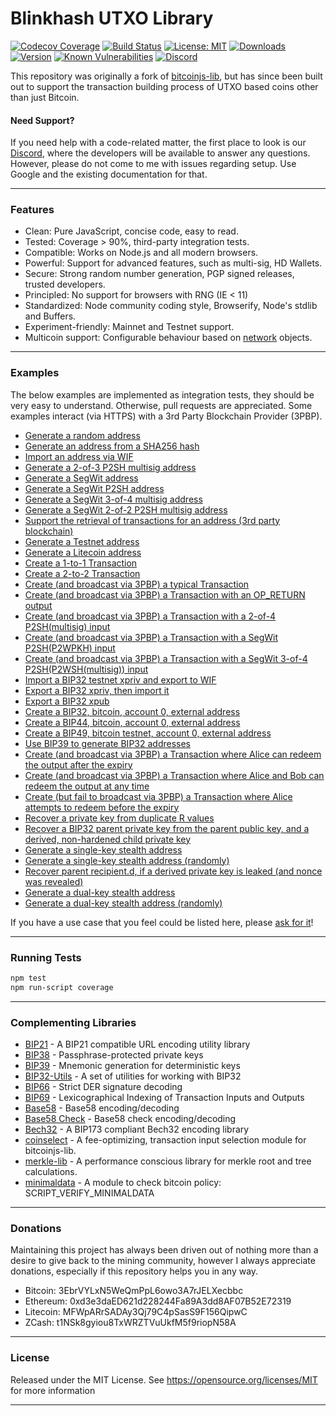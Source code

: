 # Blinkhash UTXO Library

[![Codecov Coverage](https://img.shields.io/codecov/c/github/blinkhash/blinkhash-utxo-lib.svg?style=flat-square)](https://codecov.io/gh/blinkhash/blinkhash-utxo-lib/)
[![Build Status](https://travis-ci.com/blinkhash/blinkhash-utxo-lib.svg?branch=master)](https://travis-ci.com/blinkhash/blinkhash-utxo-lib)
[![License: MIT](https://img.shields.io/badge/License-GPL%20v2-blue.svg)](https://opensource.org/licenses/MIT)
[![Downloads](https://img.shields.io/npm/dm/blinkhash-utxo-lib.svg)](https://www.npmjs.com/package/blinkhash-utxo-lib)
[![Version](https://img.shields.io/npm/v/blinkhash-utxo-lib.svg)](https://www.npmjs.com/package/blinkhash-utxo-lib)
[![Known Vulnerabilities](https://snyk.io/test/npm/blinkhash-utxo-lib/badge.svg)](https://snyk.io/test/npm/blinkhash-utxo-lib)
[![Discord](https://img.shields.io/discord/738590795384356904)](https://discord.gg/8xtHZFKJQY)

This repository was originally a fork of [bitcoinjs-lib](https://github.com/BitGo/bitcoinjs-lib), but has since been built out to support the transaction building process of UTXO based coins other than just Bitcoin.

#### Need Support?

If you need help with a code-related matter, the first place to look is our [Discord](https://discord.gg/8xtHZFKJQY), where the developers will be available to answer any questions. However, please do not come to me with issues regarding setup. Use Google and the existing documentation for that.

---

### Features

- Clean: Pure JavaScript, concise code, easy to read.
- Tested: Coverage > 90%, third-party integration tests.
- Compatible: Works on Node.js and all modern browsers.
- Powerful: Support for advanced features, such as multi-sig, HD Wallets.
- Secure: Strong random number generation, PGP signed releases, trusted developers.
- Principled: No support for browsers with RNG (IE < 11)
- Standardized: Node community coding style, Browserify, Node's stdlib and Buffers.
- Experiment-friendly: Mainnet and Testnet support.
- Multicoin support: Configurable behaviour based on [network](https://github.com/blinkhash/blinkhash-utxo-lib/blob/master/src/networks.js) objects.

---

### Examples

The below examples are implemented as integration tests, they should be very easy to understand. Otherwise, pull requests are appreciated. Some examples interact (via HTTPS) with a 3rd Party Blockchain Provider (3PBP).

- [Generate a random address](https://github.com/blinkhash/blinkhash-utxo-lib/blob/master/test/integration/addresses.js#L12)
- [Generate an address from a SHA256 hash](https://github.com/blinkhash/blinkhash-utxo-lib/blob/master/test/integration/addresses.js#L19)
- [Import an address via WIF](https://github.com/blinkhash/blinkhash-utxo-lib/blob/master/test/integration/addresses.js#L29)
- [Generate a 2-of-3 P2SH multisig address](https://github.com/blinkhash/blinkhash-utxo-lib/blob/master/test/integration/addresses.js#L36)
- [Generate a SegWit address](https://github.com/blinkhash/blinkhash-utxo-lib/blob/master/test/integration/addresses.js#L50)
- [Generate a SegWit P2SH address](https://github.com/blinkhash/blinkhash-utxo-lib/blob/master/test/integration/addresses.js#L60)
- [Generate a SegWit 3-of-4 multisig address](https://github.com/blinkhash/blinkhash-utxo-lib/blob/master/test/integration/addresses.js#L71)
- [Generate a SegWit 2-of-2 P2SH multisig address](https://github.com/blinkhash/blinkhash-utxo-lib/blob/master/test/integration/addresses.js#L86)
- [Support the retrieval of transactions for an address (3rd party blockchain)](https://github.com/blinkhash/blinkhash-utxo-lib/blob/master/test/integration/addresses.js#L100)
- [Generate a Testnet address](https://github.com/blinkhash/blinkhash-utxo-lib/blob/master/test/integration/addresses.js#L121)
- [Generate a Litecoin address](https://github.com/blinkhash/blinkhash-utxo-lib/blob/master/test/integration/addresses.js#L131)
- [Create a 1-to-1 Transaction](https://github.com/blinkhash/blinkhash-utxo-lib/blob/master/test/integration/transactions.js#L14)
- [Create a 2-to-2 Transaction](https://github.com/blinkhash/blinkhash-utxo-lib/blob/master/test/integration/transactions.js#L28)
- [Create (and broadcast via 3PBP) a typical Transaction](https://github.com/blinkhash/blinkhash-utxo-lib/blob/master/test/integration/transactions.js#L46)
- [Create (and broadcast via 3PBP) a Transaction with an OP\_RETURN output](https://github.com/blinkhash/blinkhash-utxo-lib/blob/master/test/integration/transactions.js#L88)
- [Create (and broadcast via 3PBP) a Transaction with a 2-of-4 P2SH(multisig) input](https://github.com/blinkhash/blinkhash-utxo-lib/blob/master/test/integration/transactions.js#L115)
- [Create (and broadcast via 3PBP) a Transaction with a SegWit P2SH(P2WPKH) input](https://github.com/blinkhash/blinkhash-utxo-lib/blob/master/test/integration/transactions.js#L151)
- [Create (and broadcast via 3PBP) a Transaction with a SegWit 3-of-4 P2SH(P2WSH(multisig)) input](https://github.com/blinkhash/blinkhash-utxo-lib/blob/master/test/integration/transactions.js#L183)
- [Import a BIP32 testnet xpriv and export to WIF](https://github.com/blinkhash/blinkhash-utxo-lib/blob/master/test/integration/bip32.js#L8)
- [Export a BIP32 xpriv, then import it](https://github.com/blinkhash/blinkhash-utxo-lib/blob/master/test/integration/bip32.js#L15)
- [Export a BIP32 xpub](https://github.com/blinkhash/blinkhash-utxo-lib/blob/master/test/integration/bip32.js#L26)
- [Create a BIP32, bitcoin, account 0, external address](https://github.com/blinkhash/blinkhash-utxo-lib/blob/master/test/integration/bip32.js#L35)
- [Create a BIP44, bitcoin, account 0, external address](https://github.com/blinkhash/blinkhash-utxo-lib/blob/master/test/integration/bip32.js#L50)
- [Create a BIP49, bitcoin testnet, account 0, external address](https://github.com/blinkhash/blinkhash-utxo-lib/blob/master/test/integration/bip32.js#L66)
- [Use BIP39 to generate BIP32 addresses](https://github.com/blinkhash/blinkhash-utxo-lib/blob/master/test/integration/bip32.js#L83)
- [Create (and broadcast via 3PBP) a Transaction where Alice can redeem the output after the expiry](https://github.com/blinkhash/blinkhash-utxo-lib/blob/master/test/integration/cltv.js#L37)
- [Create (and broadcast via 3PBP) a Transaction where Alice and Bob can redeem the output at any time](https://github.com/blinkhash/blinkhash-utxo-lib/blob/master/test/integration/cltv.js#L71)
- [Create (but fail to broadcast via 3PBP) a Transaction where Alice attempts to redeem before the expiry](https://github.com/blinkhash/blinkhash-utxo-lib/blob/master/test/integration/cltv.js#L104)
- [Recover a private key from duplicate R values](https://github.com/blinkhash/blinkhash-utxo-lib/blob/master/test/integration/crypto.js#L14)
- [Recover a BIP32 parent private key from the parent public key, and a derived, non-hardened child private key](https://github.com/blinkhash/blinkhash-utxo-lib/blob/master/test/integration/crypto.js#L115)
- [Generate a single-key stealth address](https://github.com/blinkhash/blinkhash-utxo-lib/blob/master/test/integration/stealth.js#L70:)
- [Generate a single-key stealth address (randomly)](https://github.com/blinkhash/blinkhash-utxo-lib/blob/master/test/integration/stealth.js#L89:)
- [Recover parent recipient.d, if a derived private key is leaked (and nonce was revealed)](https://github.com/blinkhash/blinkhash-utxo-lib/blob/master/test/integration/stealth.js#L105)
- [Generate a dual-key stealth address](https://github.com/blinkhash/blinkhash-utxo-lib/blob/master/test/integration/stealth.js#L122)
- [Generate a dual-key stealth address (randomly)](https://github.com/blinkhash/blinkhash-utxo-lib/blob/master/test/integration/stealth.js#L145)

If you have a use case that you feel could be listed here, please [ask for it](https://github.com/blinkhash/blinkhash-utxo-lib/issues/new)!

---

### Running Tests

``` bash
npm test
npm run-script coverage
```

---

### Complementing Libraries

- [BIP21](https://github.com/bitcoinjs/bip21) - A BIP21 compatible URL encoding utility library
- [BIP38](https://github.com/bitcoinjs/bip38) - Passphrase-protected private keys
- [BIP39](https://github.com/bitcoinjs/bip39) - Mnemonic generation for deterministic keys
- [BIP32-Utils](https://github.com/bitcoinjs/bip32-utils) - A set of utilities for working with BIP32
- [BIP66](https://github.com/bitcoinjs/bip66) - Strict DER signature decoding
- [BIP69](https://github.com/bitcoinjs/bip69) - Lexicographical Indexing of Transaction Inputs and Outputs
- [Base58](https://github.com/cryptocoinjs/bs58) - Base58 encoding/decoding
- [Base58 Check](https://github.com/bitcoinjs/bs58check) - Base58 check encoding/decoding
- [Bech32](https://github.com/bitcoinjs/bech32) - A BIP173 compliant Bech32 encoding library
- [coinselect](https://github.com/bitcoinjs/coinselect) - A fee-optimizing, transaction input selection module for bitcoinjs-lib.
- [merkle-lib](https://github.com/bitcoinjs/merkle-lib) - A performance conscious library for merkle root and tree calculations.
- [minimaldata](https://github.com/bitcoinjs/minimaldata) - A module to check bitcoin policy: SCRIPT_VERIFY_MINIMALDATA

---

### Donations

Maintaining this project has always been driven out of nothing more than a desire to give back to the mining community, however I always appreciate donations, especially if this repository helps you in any way.

- Bitcoin: 3EbrVYLxN5WeQmPpL6owo3A7rJELXecbbc
- Ethereum: 0xd3e3daED621d228244Fa89A3dd8AF07B52E72319
- Litecoin: MFWpARrSADAy3Qj79C4pSasS9F156QipwC
- ZCash: t1NSk8gyiou8TxWRZTVuUkfM5f9riopN58A

---

### License

Released under the MIT License. See https://opensource.org/licenses/MIT for more information

---
